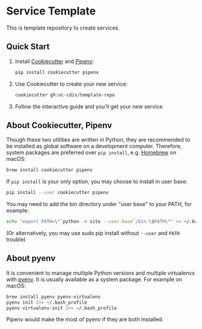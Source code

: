 # Service Template

This is template repository to create services.


## Quick Start

1. Install [Cookiecutter](https://github.com/audreyr/cookiecutter) and
   [Pipenv](https://github.com/pypa/pipenv):

    ```bash
    pip install cookiecutter pipenv
    ```

2. Use Cookiecutter to create your new service:

    ```bash
    cookiecutter gh:uc-cdis/template-repo
    ```

3. Follow the interactive guide and you'll get your new service.


## About Cookiecutter, Pipenv

Though these two utilities are written in Python, they are recommended to be installed
as global software on a development computer. Therefore, system packages are preferred 
over `pip install`, e.g. [Homebrew](https://brew.sh/) on macOS:

```bash
brew install cookiecutter pipenv
``` 

If `pip install` is your only option, you may choose to install in user base:

```bash
pip install --user cookiecutter pipenv
```

You may need to add the bin directory under "user base" to your PATH, for example:

```bash
echo "export PATH=\"`python -m site --user-base`/bin:\$PATH\"" >> ~/.bash_profile
```

(Or alternatively, you may use sudo pip install without `--user` and `PATH` trouble)


## About pyenv

It is convenient to manage multiple Python versions and multiple virtualenvs with
[pyenv](https://github.com/pyenv/pyenv). It is usually available as a system package.
For example on macOS:

```bash
brew install pyenv pyenv-virtualenv
pyenv init 2>> ~/.bash_profile
pyenv virtualenv-init 2>> ~/.bash_profile
```

Pipenv would make the most of pyenv if they are both installed.
